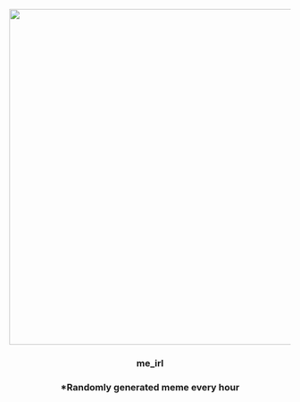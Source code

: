 <p align="center">
        <img src="https://i.redd.it/c68bzzr5tni91.jpg" width="600" height="600">
        </p>
        <h3 align="center">me_irl</h3>
        <h3 align="center">*Randomly generated meme every hour</h3>
    